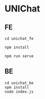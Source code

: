 # UNIChat

## FE
```
cd unichat_fe

npm install

npm run serve
```

## BE
```
cd unichat_be
npm install
node index.js
```